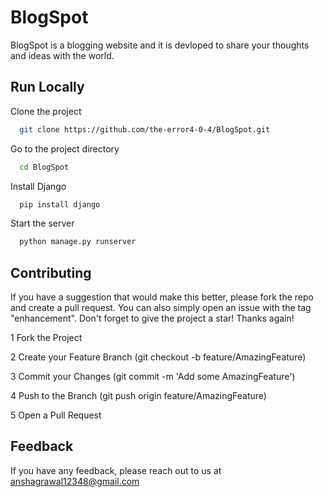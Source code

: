 # BlogSpot
BlogSpot is a blogging website and it is devloped to share your thoughts and ideas with the world.


## Run Locally

Clone the project

```bash
  git clone https://github.com/the-error4-0-4/BlogSpot.git
```

Go to the project directory

```bash
  cd BlogSpot
```

Install Django

```bash
  pip install django
```

Start the server

```bash
  python manage.py runserver
```


## Contributing


If you have a suggestion that would make this better, please fork the repo and create a pull request. You can also simply open an issue with the tag "enhancement". Don't forget to give the project a star! Thanks again!

1 Fork the Project

2 Create your Feature Branch (git checkout -b  feature/AmazingFeature)

3 Commit your Changes (git commit -m 'Add some AmazingFeature')

4 Push to the Branch (git push origin feature/AmazingFeature)

5 Open a Pull Request
 

## Feedback

If you have any feedback, please reach out to us at anshagrawal12348@gmail.com

